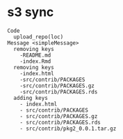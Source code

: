 # s3 sync

    Code
      upload_repo(loc)
    Message <simpleMessage>
      removing keys
        -README.md
        -index.Rmd
      removing keys
        -index.html
        -src/contrib/PACKAGES
        -src/contrib/PACKAGES.gz
        -src/contrib/PACKAGES.rds
      adding keys
        - index.html
        - src/contrib/PACKAGES
        - src/contrib/PACKAGES.gz
        - src/contrib/PACKAGES.rds
        - src/contrib/pkg2_0.0.1.tar.gz

